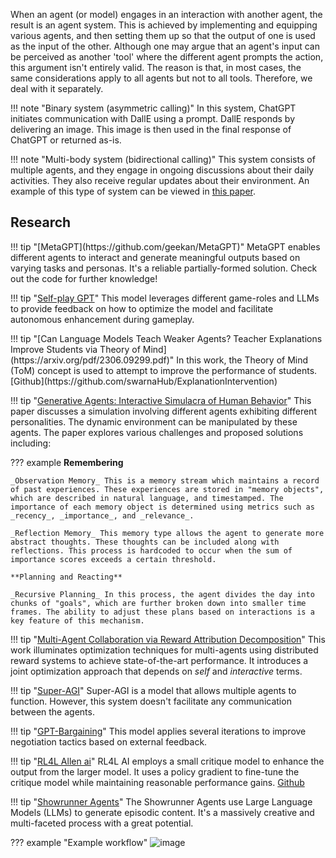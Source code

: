 When an agent (or model) engages in an interaction with another agent, the result is an agent system. This is achieved by implementing and equipping various agents, and then setting them up so that the output of one is used as the input of the other. Although one may argue that an agent's input can be perceived as another 'tool' where the different agent prompts the action, this argument isn't entirely valid. The reason is that, in most cases, the same considerations apply to all agents but not to all tools. Therefore, we deal with it separately.

!!! note "Binary system (asymmetric calling)"
    In this system, ChatGPT initiates communication with DallE using a prompt. DallE responds by delivering an image. This image is then used in the final response of ChatGPT or returned as-is.

        
!!! note "Multi-body system (bidirectional calling)"
    This system consists of multiple agents, and they engage in ongoing discussions about their daily activities. They also receive regular updates about their environment. An example of this type of system can be viewed in [this paper](https://arxiv.org/pdf/2304.03442.pdf).

## Research

<div class="result" markdown>
!!! tip "[MetaGPT](https://github.com/geekan/MetaGPT)"
    MetaGPT enables different agents to interact and generate meaningful outputs based on varying tasks and personas. It's a reliable partially-formed solution. Check out the code for further knowledge!
</div>
<div class="result" markdown>
    
!!! tip "[Self-play GPT](https://arxiv.org/pdf/2305.10142.pdf)"
    This model leverages different game-roles and LLMs to provide feedback on how to optimize the model and facilitate autonomous enhancement during gameplay.

<div class="result" markdown>
</div>
!!! tip "[Can Language Models Teach Weaker Agents? Teacher Explanations Improve Students via Theory of Mind](https://arxiv.org/pdf/2306.09299.pdf)"
    In this work, the Theory of Mind (ToM) concept is used to attempt to improve the performance of students. [Github](https://github.com/swarnaHub/ExplanationIntervention)

<div class="result" markdown>

!!! tip "[Generative Agents: Interactive Simulacra of Human Behavior](https://arxiv.org/pdf/2304.03442.pdf)"
    This paper discusses a simulation involving different agents exhibiting different personalities. The dynamic environment can be manipulated by these agents. The paper explores various challenges and proposed solutions including:

??? example 
    **Remembering**
    
    _Observation Memory_ This is a memory stream which maintains a record of past experiences. These experiences are stored in "memory objects", which are described in natural language, and timestamped. The importance of each memory object is determined using metrics such as _recency_, _importance_, and _relevance_. 

    _Reflection Memory_ This memory type allows the agent to generate more abstract thoughts. These thoughts can be included along with reflections. This process is hardcoded to occur when the sum of importance scores exceeds a certain threshold.

    **Planning and Reacting**
    
    _Recursive Planning_ In this process, the agent divides the day into chunks of "goals", which are further broken down into smaller time frames. The ability to adjust these plans based on interactions is a key feature of this mechanism.
</div>
<div class="result" markdown>

!!! tip "[Multi-Agent Collaboration via Reward Attribution Decomposition](https://arxiv.org/abs/2010.08531)"
    This work illuminates optimization techniques for multi-agents using distributed reward systems to achieve state-of-the-art performance. It introduces a joint optimization approach that depends on _self_ and _interactive_ terms.
</div> 
<div class="result" markdown>

!!! tip "[Super-AGI](https://github.com/TransformerOptimus/SuperAGI)"
    Super-AGI is a model that allows multiple agents to function. However, this system doesn't facilitate any communication between the agents.
</div> 
<div class="result" markdown>

!!! tip "[GPT-Bargaining](https://github.com/FranxYao/GPT-Bargaining)"
    This model applies several iterations to improve negotiation tactics based on external feedback.
</div> 
<div class="result" markdown>
    
!!! tip "[RL4L Allen ai](https://arxiv.org/pdf/2305.08844.pdf)"
    RL4L AI employs a small critique model to enhance the output from the larger model. It uses a policy gradient to fine-tune the critique model while maintaining reasonable performance gains. [Github](https://github.com/allenai/RL4LMs)
</div> 
<div class="result" markdown>

!!! tip "[Showrunner Agents](https://fablestudio.github.io/showrunner-agents/)"
    The Showrunner Agents use Large Language Models (LLMs) to generate episodic content. It's a massively creative and multi-faceted process with a great potential.

??? example "Example workflow"
    ![image](https://github.com/ianderrington/genai/assets/76016868/9820f2c4-5779-4bc9-b501-4e9b455212ff)
</div>